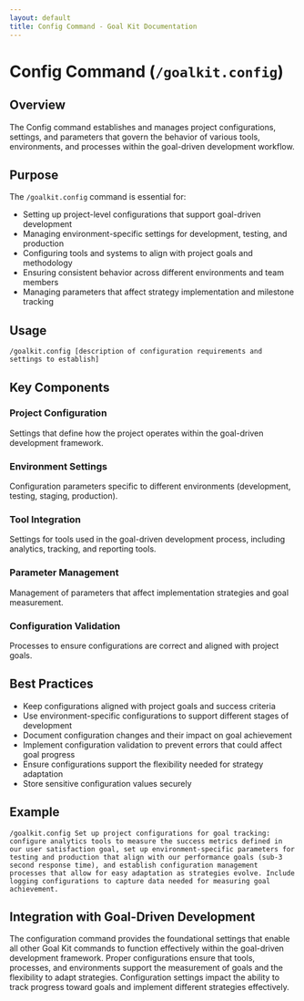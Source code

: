 ```yaml
---
layout: default
title: Config Command - Goal Kit Documentation
---
```


# Config Command (`/goalkit.config`)

## Overview

The Config command establishes and manages project configurations, settings, and parameters that govern the behavior of various tools, environments, and processes within the goal-driven development workflow.

## Purpose

The `/goalkit.config` command is essential for:

- Setting up project-level configurations that support goal-driven development
- Managing environment-specific settings for development, testing, and production
- Configuring tools and systems to align with project goals and methodology
- Ensuring consistent behavior across different environments and team members
- Managing parameters that affect strategy implementation and milestone tracking

## Usage

```
/goalkit.config [description of configuration requirements and settings to establish]
```

## Key Components

### Project Configuration
Settings that define how the project operates within the goal-driven development framework.

### Environment Settings
Configuration parameters specific to different environments (development, testing, staging, production).

### Tool Integration
Settings for tools used in the goal-driven development process, including analytics, tracking, and reporting tools.

### Parameter Management
Management of parameters that affect implementation strategies and goal measurement.

### Configuration Validation
Processes to ensure configurations are correct and aligned with project goals.

## Best Practices

- Keep configurations aligned with project goals and success criteria
- Use environment-specific configurations to support different stages of development
- Document configuration changes and their impact on goal achievement
- Implement configuration validation to prevent errors that could affect goal progress
- Ensure configurations support the flexibility needed for strategy adaptation
- Store sensitive configuration values securely

## Example

```
/goalkit.config Set up project configurations for goal tracking: configure analytics tools to measure the success metrics defined in our user satisfaction goal, set up environment-specific parameters for testing and production that align with our performance goals (sub-3 second response time), and establish configuration management processes that allow for easy adaptation as strategies evolve. Include logging configurations to capture data needed for measuring goal achievement.
```

## Integration with Goal-Driven Development

The configuration command provides the foundational settings that enable all other Goal Kit commands to function effectively within the goal-driven development framework. Proper configurations ensure that tools, processes, and environments support the measurement of goals and the flexibility to adapt strategies. Configuration settings impact the ability to track progress toward goals and implement different strategies effectively.